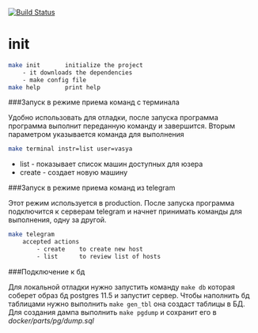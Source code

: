 [![Build Status](https://semaphoreci.com/api/v1/projects/88c89deb-b948-4680-bad2-15d90350f678/2964130/badge.svg)](https://semaphoreci.com/sepuka-42/chat)

init
====
```bash
make init       initialize the project
    - it downloads the dependencies
    - make config file
make help       print help
```

###Запуск в режиме приема команд с терминала

Удобно использовать для отладки, после запуска программа программа выполнит переданную команду и завершится.
Вторым параметром указывается команда для выполнения
```bash
make terminal instr=list user=vasya
```
* list - показывает список машин доступных для юзера
* create - создает новую машину

###Запуск в режиме приема команд из telegram

Этот режим используется в production.
После запуска программа подключится к серверам telegram и начнет принимать команды для выполнения, одну за другой.
```bash
make telegram
    accepted actions
        - create    to create new host
        - list      to review list of hosts
```

###Подключение к бд

Для локальной отладки нужно запустить команду `make db` которая соберет образ бд postgres 11.5 и запустит сервер.
Чтобы наполнить бд таблицами нужно выполнить `make gen_tbl` она создаст таблицы в БД. Для создания дампа выполнить
`make pgdump` и сохранит его в _docker/parts/pg/dump.sql_